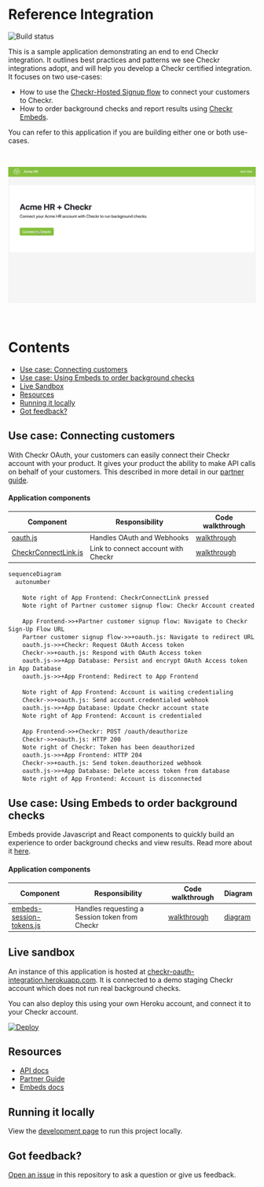 # Reference Integration

![Build status](https://github.com/checkr/oauth-reference-integration/actions/workflows/main.js.yml/badge.svg?branch=main)

This is a sample application demonstrating an end to end Checkr integration. It
outlines best practices and patterns we see Checkr integrations adopt, and will
help you develop a Checkr certified integration. It focuses on two use-cases:

- How to use the
  [Checkr-Hosted Signup flow](https://docs.checkr.com/partners/#section/Getting-Started/Connect-your-customers-to-Checkr)
  to connect your customers to Checkr.
- How to order background checks and report results using
  [Checkr Embeds](https://docs.checkr.com/embeds).

You can refer to this application if you are building either one or both
use-cases.

<br />

![Demo](docs/images/demo.gif)

<br />

# Contents

- [Use case: Connecting customers](#use-case-connecting-customers)
- [Use case: Using Embeds to order background checks](#use-case-using-embeds-to-order-background-checks)
- [Live Sandbox](#live-sandbox)
- [Resources](#resources)
- [Running it locally](#running-it-locally)
- [Got feedback?](#got-feedback)

## Use case: Connecting customers

With Checkr OAuth, your customers can easily connect their Checkr account with
your product. It gives your product the ability to make API calls on behalf of
your customers. This described in more detail in our
[partner guide](https://docs.checkr.com/partners/#section/Getting-Started/Connect-your-customers-to-Checkr).

#### Application components

| Component                                                                                                                                  | Responsibility                      | Code walkthrough                                                                                                        |
| ------------------------------------------------------------------------------------------------------------------------------------------ | ----------------------------------- | ----------------------------------------------------------------------------------------------------------------------- |
| [oauth.js](https://github.com/checkr/oauth-reference-integration/blob/main/routes/oauth.js)                                                | Handles OAuth and Webhooks          | [walkthrough](https://checkr-oauth-integration.herokuapp.com/docs/routes/oauth.html)                                    |
| [CheckrConnectLink.js](https://github.com/checkr/oauth-reference-integration/blob/main/client/src/components/account/CheckrConnectLink.js) | Link to connect account with Checkr | [walkthrough](https://checkr-oauth-integration.herokuapp.com/docs/client/src/components/account/CheckrConnectLink.html) |

```mermaid
sequenceDiagram
  autonumber

    Note right of App Frontend: CheckrConnectLink pressed
    Note right of Partner customer signup flow: Checkr Account created

    App Frontend->>+Partner customer signup flow: Navigate to Checkr Sign-Up Flow URL
    Partner customer signup flow->>+oauth.js: Navigate to redirect URL
    oauth.js->>+Checkr: Request OAuth Access token
    Checkr->>+oauth.js: Respond with OAuth Access token
    oauth.js->>+App Database: Persist and encrypt OAuth Access token in App Database
    oauth.js->>+App Frontend: Redirect to App Frontend

    Note right of App Frontend: Account is waiting credentialing
    Checkr->>+oauth.js: Send account.credentialed webhook
    oauth.js->>+App Database: Update Checkr account state
    Note right of App Frontend: Account is credentialed

    App Frontend->>+Checkr: POST /oauth/deauthorize
    Checkr->>+oauth.js: HTTP 200
    Note right of Checkr: Token has been deauthorized
    oauth.js->>+App Frontend: HTTP 204
    Checkr->>+oauth.js: Send token.deauthorized webhook
    oauth.js->>+App Database: Delete access token from database
    Note right of App Frontend: Account is disconnected

```

## Use case: Using Embeds to order background checks

Embeds provide Javascript and React components to quickly build an experience to
order background checks and view results. Read more about it
[here](https://docs.checkr.com/embeds/).

#### Application components

| Component                                                                                                                   | Responsibility                                 | Code walkthrough                                                                                     | Diagram                                                                |
| --------------------------------------------------------------------------------------------------------------------------- | ---------------------------------------------- | ---------------------------------------------------------------------------------------------------- | ---------------------------------------------------------------------- |
| [embeds-session-tokens.js](https://github.com/checkr/oauth-reference-integration/blob/main/routes/embeds-session-tokens.js) | Handles requesting a Session token from Checkr | [walkthrough](https://checkr-oauth-integration.herokuapp.com/docs/routes/embeds-session-tokens.html) | [diagram](https://docs.checkr.com/embeds/#section/Getting-Started/Add-authentication) |

## Live sandbox

An instance of this application is hosted at
[checkr-oauth-integration.herokuapp.com](https://checkr-oauth-integration.herokuapp.com).
It is connected to a demo staging Checkr account which does not run real
background checks.

You can also deploy this using your own Heroku account, and connect it to your
Checkr account.

[![Deploy](https://www.herokucdn.com/deploy/button.svg)](https://heroku.com/deploy)

## Resources

- [API docs](https://docs.checkr.com)
- [Partner Guide](https://docs.checkr.com/partners)
- [Embeds docs](https://docs.checkr.com/embeds)

## Running it locally

View the [development page](docs/Developing.md) to run this project locally.

## Got feedback?

[Open an issue](https://github.com/checkr/oauth-reference-integration/issues) in
this repository to ask a question or give us feedback.
